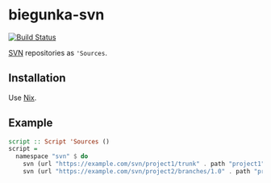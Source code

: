biegunka-svn
============
[![Build Status](https://secure.travis-ci.org/biegunka/biegunka-svn.png?branch=master)](http://travis-ci.org/biegunka/biegunka-svn)

[SVN](https://subversion.apache.org/) repositories as `'Sources`.

Installation
------------

Use [Nix](https://nixos.org/nix/).

Example
-------

```haskell
script :: Script 'Sources ()
script =
  namespace "svn" $ do
    svn (url "https://example.com/svn/project1/trunk" . path "project1") pass
    svn (url "https://example.com/svn/project2/branches/1.0" . path "project2-1.0" . ignoreExternals) pass
```
